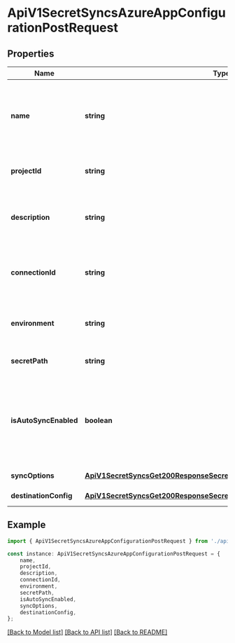 # ApiV1SecretSyncsAzureAppConfigurationPostRequest


## Properties

Name | Type | Description | Notes
------------ | ------------- | ------------- | -------------
**name** | **string** | The name of the Azure App Configuration Sync to create. Must be slug-friendly. | [default to undefined]
**projectId** | **string** | The ID of the project to create the sync in. | [default to undefined]
**description** | **string** | An optional description for the Azure App Configuration Sync. | [optional] [default to undefined]
**connectionId** | **string** | The ID of the Azure App Configuration Connection to use for syncing. | [default to undefined]
**environment** | **string** | The slug of the project environment to sync secrets from. | [default to undefined]
**secretPath** | **string** | The folder path to sync secrets from. | [default to undefined]
**isAutoSyncEnabled** | **boolean** | Whether secrets should be automatically synced when changes occur at the source location or not. | [optional] [default to true]
**syncOptions** | [**ApiV1SecretSyncsGet200ResponseSecretSyncsInnerAnyOf5SyncOptions**](ApiV1SecretSyncsGet200ResponseSecretSyncsInnerAnyOf5SyncOptions.md) |  | [default to undefined]
**destinationConfig** | [**ApiV1SecretSyncsGet200ResponseSecretSyncsInnerAnyOf5DestinationConfig**](ApiV1SecretSyncsGet200ResponseSecretSyncsInnerAnyOf5DestinationConfig.md) |  | [default to undefined]

## Example

```typescript
import { ApiV1SecretSyncsAzureAppConfigurationPostRequest } from './api';

const instance: ApiV1SecretSyncsAzureAppConfigurationPostRequest = {
    name,
    projectId,
    description,
    connectionId,
    environment,
    secretPath,
    isAutoSyncEnabled,
    syncOptions,
    destinationConfig,
};
```

[[Back to Model list]](../README.md#documentation-for-models) [[Back to API list]](../README.md#documentation-for-api-endpoints) [[Back to README]](../README.md)
